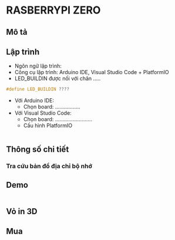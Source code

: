 # RASBERRYPI ZERO

## Mô tả

## Lập trình

- Ngôn ngữ lập trình:
- Công cụ lập trình: Arduino IDE, Visual Studio Code + PlatformIO
- LED_BUILDIN  được nối với chân .....

```C
#define LED_BUILDIN ????
```

- Với Arduino IDE:
  - Chọn board: .................
- Với Visual Studio Code:
  - Chọn board: .........................
  - Cấu hình PlatformIO

```env
```

## Thông số chi tiết

### Tra cứu bản đồ địa chỉ bộ nhớ

## Demo

```C
```

## Vỏ in 3D

## Mua
